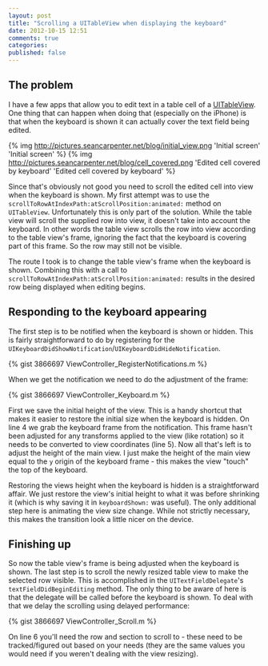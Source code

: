 ```yaml
---
layout: post
title: "Scrolling a UITableView when displaying the keyboard"
date: 2012-10-15 12:51
comments: true
categories: 
published: false
---
```

## The problem
I have a few apps that allow you to edit text in a table cell of a <a href="http://developer.apple.com/library/ios/#documentation/uikit/reference/UITableView_Class/Reference/Reference.html">UITableView</a>. One thing that can happen when doing that (especially on the iPhone) is that when the keyboard is shown it can actually cover the text field being edited.
<!-- more -->

{% img http://pictures.seancarpenter.net/blog/initial_view.png 'Initial screen' 'Initial screen' %}
{% img http://pictures.seancarpenter.net/blog/cell_covered.png 'Edited cell covered by keyboard' 'Edited cell covered by keyboard' %}

Since that's obviously not good you need to scroll the edited cell into view when the keyboard is shown. My first attempt was to use the `scrollToRowAtIndexPath:atScrollPosition:animated:` method on `UITableView`. Unfortunately this is only part of the solution. While the table view will scroll the supplied row into view, it doesn't take into account the keyboard. In other words the table view scrolls the row into view according to the table view's frame, ignoring the fact that the keyboard is covering part of this frame. So the row may still not be visible.

The route I took is to change the table view's frame when the keyboard is shown. Combining this with a call to `scrollToRowAtIndexPath:atScrollPosition:animated:` results in the desired row being displayed when editing begins.

## Responding to the keyboard appearing
The first step is to be notified when the keyboard is shown or hidden. This is fairly straightforward to do by registering for the `UIKeyboardDidShowNotification`/`UIKeyboardDidHideNotification`.

{% gist 3866697 ViewController_RegisterNotifications.m %}

When we get the notification we need to do the adjustment of the frame:

{% gist 3866697 ViewController_Keyboard.m %}

First we save the initial height of the view. This is a handy shortcut that makes it easier to restore the initial size when the keyboard is hidden. On line 4 we grab the keyboard frame from the notification. This frame hasn't been adjusted for any transforms applied to the view (like rotation) so it needs to be converted to view coordinates (line 5). Now all that's left is to adjust the height of the main view. I just make the height of the main view equal to the `y` origin of the keyboard frame - this makes the view "touch" the top of the keyboard.

Restoring the views height when the keyboard is hidden is a straightforward affair. We just restore the view's initial height to what it was before shrinking it (which is why saving it in `keyboardShown:` was useful). The only additional step here is animating the view size change. While not strictly necessary, this makes the transition look a little nicer on the device.

## Finishing up
So now the table view's frame is being adjusted when the keyboard is shown. The last step is to scroll the newly resized table view to make the selected row visible. This is accomplished in the `UITextFieldDelegate`'s `textFieldDidBeginEditing` method. The only thing to be aware of here is that the delegate will be called before the keyboard is shown. To deal with that we delay the scrolling using delayed performance:

{% gist 3866697 ViewController_Scroll.m %}

On line 6 you'll need the row and section to scroll to - these need to be tracked/figured out based on your needs (they are the same values you would need if you weren't dealing with the view resizing).